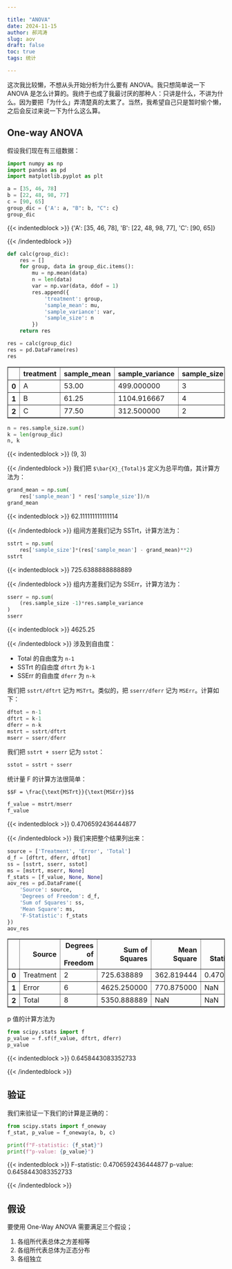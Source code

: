 ```yaml
---

title: "ANOVA"
date: 2024-11-15
author: 郝鸿涛
slug: aov
draft: false
toc: true
tags: 统计

---
```


这次我比较懒，不想从头开始分析为什么要有 ANOVA。我只想简单说一下 ANOVA 是怎么计算的。我终于也成了我最讨厌的那种人：只讲是什么，不讲为什么。因为要把「为什么」弄清楚真的太累了。当然，我希望自己只是暂时偷个懒，之后会反过来说一下为什么这么算。

## One-way ANOVA

假设我们现在有三组数据：


```python
import numpy as np 
import pandas as pd
import matplotlib.pyplot as plt 
```


```python
a = [35, 46, 78]
b = [22, 48, 98, 77]
c = [90, 65]
group_dic = {'A': a, "B": b, "C": c}
group_dic
```




{{< indentedblock >}}
    {'A': [35, 46, 78], 'B': [22, 48, 98, 77], 'C': [90, 65]}




{{< /indentedblock >}}
```python
def calc(group_dic):
    res = []
    for group, data in group_dic.items():
        mu = np.mean(data)
        n = len(data)
        var = np.var(data, ddof = 1)
        res.append({
            'treatment': group,
            'sample_mean': mu,
            'sample_variance': var,
            'sample_size': n
        })
    return res
```


```python
res = calc(group_dic)
res = pd.DataFrame(res)
res
```




<div>
<style scoped>
    .dataframe tbody tr th:only-of-type {
        vertical-align: middle;
    }

    .dataframe tbody tr th {
        vertical-align: top;
    }

    .dataframe thead th {
        text-align: right;
    }
</style>
<table border="1" class="dataframe">
  <thead>
    <tr style="text-align: right;">
      <th></th>
      <th>treatment</th>
      <th>sample_mean</th>
      <th>sample_variance</th>
      <th>sample_size</th>
    </tr>
  </thead>
  <tbody>
    <tr>
      <th>0</th>
      <td>A</td>
      <td>53.00</td>
      <td>499.000000</td>
      <td>3</td>
    </tr>
    <tr>
      <th>1</th>
      <td>B</td>
      <td>61.25</td>
      <td>1104.916667</td>
      <td>4</td>
    </tr>
    <tr>
      <th>2</th>
      <td>C</td>
      <td>77.50</td>
      <td>312.500000</td>
      <td>2</td>
    </tr>
  </tbody>
</table>
</div>




```python
n = res.sample_size.sum()
k = len(group_dic)
n, k
```




{{< indentedblock >}}
    (9, 3)



{{< /indentedblock >}}
我们把 `$\bar{X}_{Total}$` 定义为总平均值，其计算方法为：


```python
grand_mean = np.sum(
    res['sample_mean'] * res['sample_size'])/n
grand_mean
```




{{< indentedblock >}}
    62.111111111111114



{{< /indentedblock >}}
组间方差我们记为 SSTrt，计算方法为：


```python
sstrt = np.sum(
    res['sample_size']*(res['sample_mean'] - grand_mean)**2)
sstrt
```




{{< indentedblock >}}
    725.6388888888889



{{< /indentedblock >}}
组内方差我们记为 SSErr，计算方法为：


```python
sserr = np.sum(
    (res.sample_size -1)*res.sample_variance
)
sserr
```




{{< indentedblock >}}
    4625.25



{{< /indentedblock >}}
涉及到自由度：

- Total 的自由度为 `n-1`
- SSTrt 的自由度 `dftrt` 为 `k-1`
- SSErr 的自由度 `dferr` 为 `n-k`

我们把 `sstrt/dftrt` 记为 `MSTrt`。类似的，把 `sserr/dferr` 记为 `MSErr`。计算如下：


```python
dftot = n-1
dftrt = k-1
dferr = n-k
mstrt = sstrt/dftrt 
mserr = sserr/dferr 
```

我们把 `sstrt + sserr` 记为 `sstot`：


```python
sstot = sstrt + sserr 
```

统计量 F 的计算方法很简单：

`$$F = \frac{\text{MSTrt}}{\text{MSErr}}$$`


```python
f_value = mstrt/mserr
f_value
```




{{< indentedblock >}}
    0.4706592436444877



{{< /indentedblock >}}
我们来把整个结果列出来：


```python
source = ['Treatment', 'Error', 'Total']
d_f = [dftrt, dferr, dftot]
ss = [sstrt, sserr, sstot]
ms = [mstrt, mserr, None]
f_stats = [f_value, None, None]
aov_res = pd.DataFrame({
    'Source': source,
    'Degrees of Freedom': d_f,
    'Sum of Squares': ss,
    'Mean Square': ms,
    'F-Statistic': f_stats
})
aov_res
```




<div>
<style scoped>
    .dataframe tbody tr th:only-of-type {
        vertical-align: middle;
    }

    .dataframe tbody tr th {
        vertical-align: top;
    }

    .dataframe thead th {
        text-align: right;
    }
</style>
<table border="1" class="dataframe">
  <thead>
    <tr style="text-align: right;">
      <th></th>
      <th>Source</th>
      <th>Degrees of Freedom</th>
      <th>Sum of Squares</th>
      <th>Mean Square</th>
      <th>F-Statistic</th>
    </tr>
  </thead>
  <tbody>
    <tr>
      <th>0</th>
      <td>Treatment</td>
      <td>2</td>
      <td>725.638889</td>
      <td>362.819444</td>
      <td>0.470659</td>
    </tr>
    <tr>
      <th>1</th>
      <td>Error</td>
      <td>6</td>
      <td>4625.250000</td>
      <td>770.875000</td>
      <td>NaN</td>
    </tr>
    <tr>
      <th>2</th>
      <td>Total</td>
      <td>8</td>
      <td>5350.888889</td>
      <td>NaN</td>
      <td>NaN</td>
    </tr>
  </tbody>
</table>
</div>



p 值的计算方法为


```python
from scipy.stats import f 
p_value = f.sf(f_value, dftrt, dferr)
p_value
```




{{< indentedblock >}}
    0.6458443083352733



{{< /indentedblock >}}
## 验证

我们来验证一下我们的计算是正确的：


```python
from scipy.stats import f_oneway
f_stat, p_value = f_oneway(a, b, c)

print(f"F-statistic: {f_stat}")
print(f"p-value: {p_value}")
```

{{< indentedblock >}}
    F-statistic: 0.4706592436444877
    p-value: 0.6458443083352733


{{< /indentedblock >}}
## 假设

要使用 One-Way ANOVA 需要满足三个假设；

1. 各组所代表总体之方差相等
2. 各组所代表总体为正态分布
3. 各组独立

